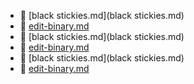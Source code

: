 * 📄 [black stickies.md](black stickies.md)
* 📄 [edit-binary.md](edit-binary.md)
* 📄 [black stickies.md](black stickies.md)
* 📄 [edit-binary.md](edit-binary.md)
* 📄 [black stickies.md](black stickies.md)
* 📄 [edit-binary.md](edit-binary.md)
